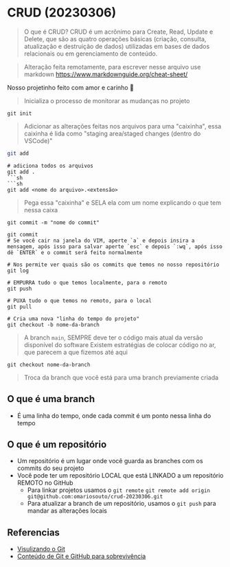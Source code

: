 # CRUD (20230306)
> O que é CRUD? CRUD é um acrônimo para Create, Read, Update e Delete, que são as quatro operações básicas (criação, consulta, atualização e destruição de dados) utilizadas em bases de dados relacionais ou em gerenciamento de conteúdo.

> Alteração feita remotamente, para escrever nesse arquivo use markdown https://www.markdownguide.org/cheat-sheet/

Nosso projetinho feito com amor e carinho 💜

> Inicializa o processo de monitorar as mudanças no projeto
```
git init
```

> Adicionar as alterações feitas nos arquivos para uma "caixinha", essa caixinha é lida como "staging area/staged changes (dentro do VSCode)"
```sh
git add
```
```
# adiciona todos os arquivos
git add .
```sh
```sh
git add <nome do arquivo>.<extensão>
```

> Pega essa "caixinha" e SELA ela com um nome explicando o que tem nessa caixa
```
git commit -m "nome do commit"
```
```
git commit
# Se você cair na janela do VIM, aperte `a` e depois insira a mensagem, após isso para salvar aperte `esc` e depois `:wq`, após isso dê `ENTER` e o commit será feito normalmente
```

```
# Nos permite ver quais são os commits que temos no nosso repositório
git log
```

```
# EMPURRA tudo o que temos localmente, para o remoto
git push
```

```
# PUXA tudo o que temos no remoto, para o local
git pull
```

```
# Cria uma nova "linha do tempo do projeto"
git checkout -b nome-da-branch
```
> A branch `main`, SEMPRE deve ter o código mais atual da versão disponível do software
> Existem estratégias de colocar código no ar, que parecem a que fizemos até aqui

```
git checkout nome-da-branch
```
> Troca da branch que você está para uma branch previamente criada

## O que é uma branch
- É uma linha do tempo, onde cada commit é um ponto nessa linha do tempo

## O que é um repositório
- Um repositório é um lugar onde você guarda as branches com os commits do seu projeto
- Você pode ter um repositório LOCAL que está LINKADO a um repositório REMOTO no GitHub
  - Para linkar projetos usamos o `git remote` `git remote add origin git@github.com:omariosouto/crud-20230306.git`
  - Para atualizar a branch de um repositório, usamos o `git push` para mandar as alterações locais


## Referencias
- [Visulizando o Git](https://git-school.github.io/visualizing-git/)
- [Conteúdo de Git e GitHub para sobrevivência](https://www.youtube.com/playlist?list=PLh2Y_pKOa4Uf-cUQOVNGlz_GVHx8QYoE6)

